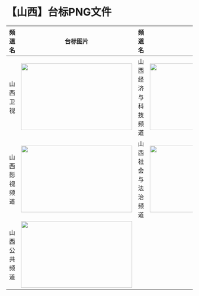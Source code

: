 # 【山西】台标PNG文件
|频道名|台标图片|频道名|台标图片|
|:---|:---:|:---|:---:|
|山西卫视|<img src="https://raw.githubusercontent.com/taksssss/TVlogo/main/img/Shanxi_.png" width="300" height="180">|山西经济与科技频道|<img src="https://raw.githubusercontent.com/taksssss/TVlogo/main/img/Shanxi_1.png" width="300" height="180">|
|山西影视频道|<img src="https://raw.githubusercontent.com/taksssss/TVlogo/main/img/Shanxi_2.png" width="300" height="180">|山西社会与法治频道|<img src="https://raw.githubusercontent.com/taksssss/TVlogo/main/img/Shanxi_3.png" width="300" height="180">|
|山西公共频道|<img src="https://raw.githubusercontent.com/taksssss/TVlogo/main/img/Shanxi_4.png" width="300" height="180">|
